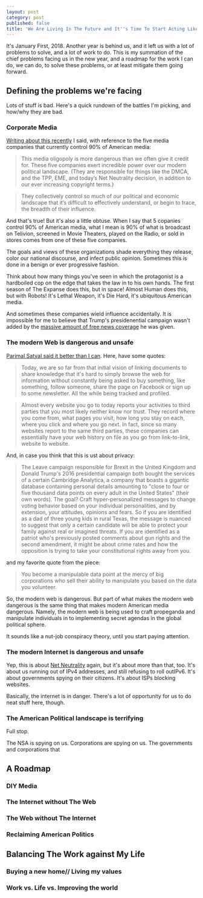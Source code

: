 ```yaml
---
layout: post
category: post
published: false
title: 'We Are Living In The Future and It''s Time To Start Acting Like It! '
---
```

It's January First, 2018. Another year is behind us, and it left us with a lot of problems to solve, and a lot of work to do. This is my summation of the chief problems facing us in the new year, and a roadmap for the work I can do, we can do, to solve these problems, or at least mitigate them going forward. 

## Defining the problems we're facing 

Lots of stuff is bad. Here's a quick rundown of the battles I'm picking, and how/why they are bad. 

### Corporate Media

[Writing about this recently](http://ajroach42.com/diy-media/) I said, with reference to the five media companies that currently control 90% of American media: 

> This media oligopoly is more dangerous than we often give it credit for. These five companies exert incredible power over our modern political landscape. (They are responsible for things like the DMCA, and the TPP, EME, and today’s Net Neutrality decision, in addition to our ever increasing copyright terms.)

>They collectively control so much of our political and economic landscape that it’s difficult to effectively understand, or begin to trace, the breadth of their influence. 

And that's true! But it's also a little obtuse. When I say that 5 copanies control 90% of American media, what I mean is 90% of what is broadcast on Telivion, screened in Movie Theaters, played on the Radio, or sold in stores comes from one of these five companies. 

The goals and views of these organizations shade everything they release, color our national discourse, and infect public opinion. Sometimes this is done in a benign or ever progressive fashion. 

Think about how many things you've seen in which the protagonist is a hardboiled cop on the edge that takes the law in to his own hands. The first season of The Expanse does this, but in space! Almost Human does this, but with Robots! It's Lethal Weapon, it's Die Hard, it's ubiquitous American media. 

And sometimes these companies wield influence accidentally. It is impossible for me to believe that Trump's presidenential campaign wasn't added by the [massive amount of free news coverage](https://www.nytimes.com/2016/03/16/upshot/measuring-donald-trumps-mammoth-advantage-in-free-media.html) he was given. 


### The modern Web is dangerous and unsafe 

[Parimal Satyal said it better than I can](https://www.neustadt.fr/essays/against-a-user-hostile-web/). Here, have some quotes: 
>Today, we are so far from that initial vision of linking documents to share knowledge that it's hard to simply browse the web for information without constantly being asked to buy something, like something, follow someone, share the page on Facebook or sign up to some newsletter. All the while being tracked and profiled.

>Almost every website you go to today reports your activities to third parties that you most likely neither know nor trust. They record where you come from, what pages you visit, how long you stay on each, where you click and where you go next. In fact, since so many websites report to the same third parties, these companies can essentially have your web history on file as you go from link-to-link, website to website.

And, in case you think that this is ust about privacy: 

>The Leave campaign responsible for Brexit in the United Kingdom and Donald Trump's 2016 presidential campaign both bought the services of a certain Cambridge Analytica, a company that boasts a gigantic database containing personal details amounting to "close to four or five thousand data points on every adult in the United States" (their own words). The goal? Craft hyper-personalized messages to change voting behavior based on your individual personalities, and by extension, your attitudes, opinions and fears. So if you are identified as a dad of three young kids in rural Texas, the message is nuanced to suggest that only a certain candidate will be able to protect your family against real or imagined threats. If you are identified as a patriot who's previously posted comments about gun rights and the second amendment, it might be about crime rates and how the opposition is trying to take your constitutional rights away from you.

and my favorite quote from the piece: 

> You become a manipulable data point at the mercy of big corporations who sell their ability to manipulate you based on the data you volunteer.

So, the modern web is dangerous. But part of what makes the modern web dangerous is the same thing that makes modern American media dangerous. Namely, the modern web is being used to craft propeganda and manipulate individuals in to implementing secret agendas in the global political sphere. 

It sounds like a nut-job conspiracy theory, until you start paying attention. 


### The modern Internet is dangerous and unsafe 

Yep, this is about [Net Neutrality](http://ajroach42.com/net-neutrality-the-consolidation-of-american-media-and-you/) again, but it's about more than that, too. It's about us running out of IPv4 addresses, and still refusing to roll outIPv6. It's about governments spying on their citizens. It's about ISPs blocking websites. 

Basically, the internet is in danger. There's a lot of opportunity for us to do neat stuff here, though. 

### The American Political landscape is terrifying 

Full stop. 

The NSA is spying on us. Corporations are spying on us. The governments and corporations that 

## A Roadmap 

### DIY Media 

### The Internet without The Web 

### The Web without The Internet 

### Reclaiming American Politics


## Balancing The Work against My Life 

### Buying a new home// Living my values 

### Work vs. Life vs. Improving the world